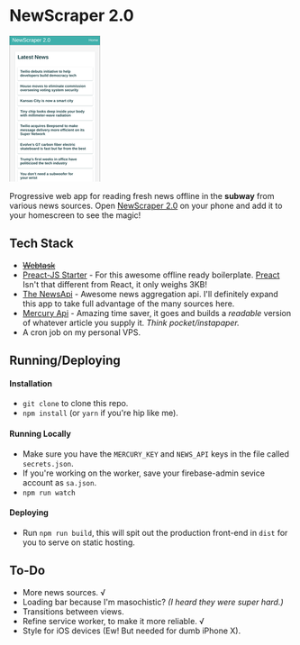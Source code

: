 # NewScraper 2.0

![screen](screenshot.png)

Progressive web app for reading fresh news offline in the **subway** from various news sources. Open [NewScraper 2.0](https://newscraper.surge.sh) on your phone and add it to your homescreen to see the magic!

## Tech Stack

- ~~[Webtask](https://webtask.io)~~
- [Preact-JS Starter](https://github.com/lukeed/preact-starter) - For this awesome offline ready boilerplate. [Preact](https://preactjs.com/) Isn't that different from React, it only weighs 3KB!
- [The NewsApi](http://newsapi.org) - Awesome news aggregation api. I'll definitely expand this app to take full advantage of the many sources here.
- [Mercury Api](https://mercury.postlight.com/web-parser/) - Amazing time saver, it goes and builds a _readable_ version of whatever article you supply it. _Think pocket/instapaper._
- A cron job on my personal VPS.

## Running/Deploying

#### Installation

  - `git clone` to clone this repo.
  - `npm install` (or `yarn` if you're hip like me).

#### Running Locally

  - Make sure you have the `MERCURY_KEY` and `NEWS_API` keys in the file called `secrets.json`.
  - If you're working on the worker, save your firebase-admin sevice account as `sa.json`.
  - `npm run watch`

#### Deploying

  - Run `npm run build`, this will spit out the production front-end in `dist` for you to serve on static hosting.



## To-Do

- More news sources. √
- Loading bar because I'm masochistic? _(I heard they were super hard.)_
- Transitions between views.
- Refine service worker, to make it more reliable. √
- Style for iOS devices (Ew! But needed for dumb iPhone X).

